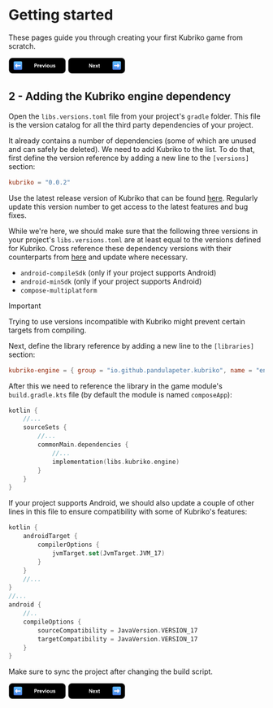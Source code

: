 # Getting started

These pages guide you through creating your first Kubriko game from scratch.

[<img src="images/badge_previous.png" alt="Previous page" height="32px" />](https://github.com/pandulapeter/kubriko/blob/main/documentation/GETTING_STARTED_01.md)
[<img src="images/badge_next.png" alt="Next page" height="32px" />](https://github.com/pandulapeter/kubriko/blob/main/documentation/GETTING_STARTED_03.md)

## 2 - Adding the Kubriko engine dependency

Open the `libs.versions.toml` file from your project's `gradle` folder.
This file is the version catalog for all the third party dependencies of your project.

It already contains a number of dependencies (some of which are unused and can safely be deleted). We need to add Kubriko to the list.
To do that, first define the version reference by adding a new line to the `[versions]` section:

```toml
kubriko = "0.0.2"
```

Use the latest release version of Kubriko that can be found [here](https://github.com/pandulapeter/kubriko/releases).
Regularly update this version number to get access to the latest features and bug fixes.

While we're here, we should make sure that the following three versions in your project's `libs.versions.toml` are at least equal to the versions defined for
Kubriko. Cross reference these dependency versions with their counterparts from [here](https://github.com/pandulapeter/kubriko/blob/main/gradle/libs.versions.toml) and update where necessary.

- `android-compileSdk` (only if your project supports Android)
- `android-minSdk` (only if your project supports Android)
- `compose-multiplatform`

> [!IMPORTANT]  
> Trying to use versions incompatible with Kubriko might prevent certain targets from compiling.

Next, define the library reference by adding a new line to the `[libraries]` section:

```toml
kubriko-engine = { group = "io.github.pandulapeter.kubriko", name = "engine", version.ref = "kubriko" }
```

After this we need to reference the library in the game module's `build.gradle.kts` file (by default the module is named `composeApp`):

```kotlin
kotlin {
    //...
    sourceSets {
        //...
        commonMain.dependencies {
            //...
            implementation(libs.kubriko.engine)
        }
    }
}
```

If your project supports Android, we should also update a couple of other lines in this file to ensure compatibility with some of Kubriko's features:

```kotlin
kotlin {
    androidTarget {
        compilerOptions {
            jvmTarget.set(JvmTarget.JVM_17)
        }
    }
    //...
}
//...
android {
    //..
    compileOptions {
        sourceCompatibility = JavaVersion.VERSION_17
        targetCompatibility = JavaVersion.VERSION_17
    }
}
```

Make sure to sync the project after changing the build script.

[<img src="images/badge_previous.png" alt="Previous page" height="32px" />](https://github.com/pandulapeter/kubriko/blob/main/documentation/GETTING_STARTED_01.md)
[<img src="images/badge_next.png" alt="Next page" height="32px" />](https://github.com/pandulapeter/kubriko/blob/main/documentation/GETTING_STARTED_03.md)
